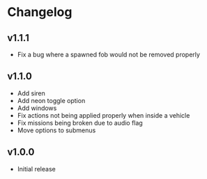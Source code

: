 # Changelog

## v1.1.1
* Fix a bug where a spawned fob would not be removed properly

## v1.1.0
* Add siren
* Add neon toggle option
* Add windows
* Fix actions not being applied properly when inside a vehicle
* Fix missions being broken due to audio flag
* Move options to submenus

## v1.0.0
* Initial release

